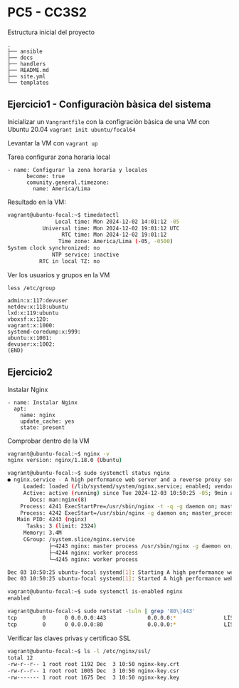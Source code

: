 # PC5 - CC3S2

Estructura inicial del proyecto 

```
.
├── ansible
├── docs
├── handlers
├── README.md
├── site.yml
└── templates
```

## Ejercicio1 - Configuraciòn bàsica del sistema
Inicializar un `Vangrantfile` con la configraciòn bàsica de una VM con Ubuntu 20.04
`vagrant init ubuntu/focal64`

Levantar la VM con 
`vagrant up`

Tarea configurar zona horaria local
```
- name: Configurar la zona horaria y locales
      become: true
      comunity.general.timezone:
        name: America/Lima
```

Resultado en la VM: 
```bash
vagrant@ubuntu-focal:~$ timedatectl
               Local time: Mon 2024-12-02 14:01:12 -05
           Universal time: Mon 2024-12-02 19:01:12 UTC
                 RTC time: Mon 2024-12-02 19:01:12    
                Time zone: America/Lima (-05, -0500)  
System clock synchronized: no                         
              NTP service: inactive                   
          RTC in local TZ: no 
```

Ver los usuarios y grupos en la VM

`less /etc/group`

```
admin:x:117:devuser
netdev:x:118:ubuntu
lxd:x:119:ubuntu
vboxsf:x:120:
vagrant:x:1000:
systemd-coredump:x:999:
ubuntu:x:1001:
devuser:x:1002:
(END)
```

## Ejercicio2
Instalar Nginx

```
- name: Instalar Nginx
  apt:
    name: nginx
    update_cache: yes
    state: present
```

Comprobar dentro de la VM

```bash
vagrant@ubuntu-focal:~$ nginx -v
nginx version: nginx/1.18.0 (Ubuntu)

vagrant@ubuntu-focal:~$ sudo systemctl status nginx
● nginx.service - A high performance web server and a reverse proxy server
     Loaded: loaded (/lib/systemd/system/nginx.service; enabled; vendor preset:>
     Active: active (running) since Tue 2024-12-03 10:50:25 -05; 9min ago
       Docs: man:nginx(8)
    Process: 4241 ExecStartPre=/usr/sbin/nginx -t -q -g daemon on; master_proce>
    Process: 4242 ExecStart=/usr/sbin/nginx -g daemon on; master_process on; (c>
   Main PID: 4243 (nginx)
      Tasks: 3 (limit: 2324)
     Memory: 3.4M
     CGroup: /system.slice/nginx.service
             ├─4243 nginx: master process /usr/sbin/nginx -g daemon on; master_>
             ├─4244 nginx: worker process
             └─4245 nginx: worker process

Dec 03 10:50:25 ubuntu-focal systemd[1]: Starting A high performance web server>
Dec 03 10:50:25 ubuntu-focal systemd[1]: Started A high performance web server >

vagrant@ubuntu-focal:~$ sudo systemctl is-enabled nginx
enabled

vagrant@ubuntu-focal:~$ sudo netstat -tuln | grep '80\|443'
tcp        0      0 0.0.0.0:443             0.0.0.0:*               LISTEN     
tcp        0      0 0.0.0.0:80              0.0.0.0:*               LISTEN 
```

Verificar las claves privas y certificao SSL

```bash
vagrant@ubuntu-focal:~$ ls -l /etc/nginx/ssl/
total 12
-rw-r--r-- 1 root root 1192 Dec  3 10:50 nginx-key.crt
-rw-r--r-- 1 root root 1005 Dec  3 10:50 nginx-key.csr
-rw------- 1 root root 1675 Dec  3 10:50 nginx-key.key
```